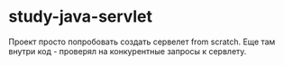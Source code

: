 # study-java-servlet
Проект просто попробовать создать сервелет from scratch. Еще там внутри код - проверял на конкурентные запросы к сервлету.